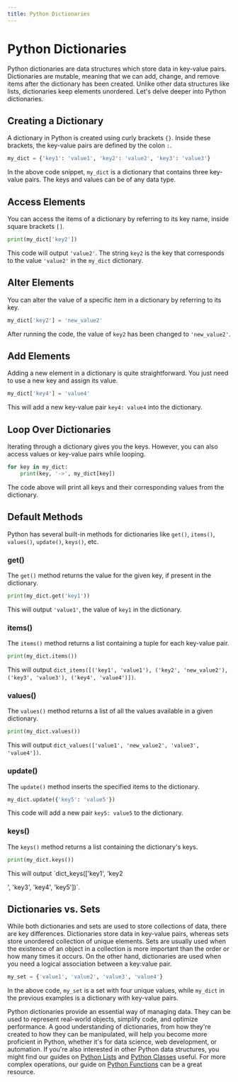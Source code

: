 ```yaml
---
title: Python Dictionaries
---
```


# Python Dictionaries

Python dictionaries are data structures which store data in key-value pairs. Dictionaries are mutable, meaning that we can add, change, and remove items after the dictionary has been created. Unlike other data structures like lists, dictionaries keep elements unordered. Let's delve deeper into Python dictionaries.

## Creating a Dictionary

A dictionary in Python is created using curly brackets `{}`. Inside these brackets, the key-value pairs are defined by the colon `:`.

```python
my_dict = {'key1': 'value1', 'key2': 'value2', 'key3': 'value3'}
```

In the above code snippet, <code>my_dict</code> is a dictionary that contains three key-value pairs. The keys and values can be of any data type.

## Access Elements

You can access the items of a dictionary by referring to its key name, inside square brackets `[]`.

```python
print(my_dict['key2'])
```

This code will output `'value2'`. The string `key2` is the key that corresponds to the value `'value2'` in the `my_dict` dictionary.

## Alter Elements

You can alter the value of a specific item in a dictionary by referring to its key.

```python
my_dict['key2'] = 'new_value2'
```

After running the code, the value of `key2` has been changed to `'new_value2'`.

## Add Elements

Adding a new element in a dictionary is quite straightforward. You just need to use a new key and assign its value.

```python
my_dict['key4'] = 'value4'
```

This will add a new key-value pair `key4: value4` into the dictionary.

## Loop Over Dictionaries

Iterating through a dictionary gives you the keys. However, you can also access values or key-value pairs while looping.

```python
for key in my_dict:
    print(key, '->', my_dict[key])
```

The code above will print all keys and their corresponding values from the dictionary.

## Default Methods

Python has several built-in methods for dictionaries like <code>get()</code>, <code>items()</code>, <code>values()</code>, <code>update()</code>, <code>keys()</code>, etc.

### get()

The <code>get()</code> method returns the value for the given key, if present in the dictionary.

```python
print(my_dict.get('key1'))
```

This will output `'value1'`, the value of `key1` in the dictionary.

### items()

The <code>items()</code> method returns a list containing a tuple for each key-value pair.

```python
print(my_dict.items())
```

This will output `dict_items([('key1', 'value1'), ('key2', 'new_value2'), ('key3', 'value3'), ('key4', 'value4')])`.

### values()

The <code>values()</code> method returns a list of all the values available in a given dictionary.

```python
print(my_dict.values())
```

This will output `dict_values(['value1', 'new_value2', 'value3', 'value4'])`.

### update()

The <code>update()</code> method inserts the specified items to the dictionary.

```python
my_dict.update({'key5': 'value5'})
```

This code will add a new pair `key5: value5` to the dictionary.

### keys()

The <code>keys()</code> method returns a list containing the dictionary's keys.

```python
print(my_dict.keys())
```

This will output `dict_keys(['key1', 'key2

', 'key3', 'key4', 'key5'])`.

## Dictionaries vs. Sets

While both dictionaries and sets are used to store collections of data, there are key differences. Dictionaries store data in key-value pairs, whereas sets store unordered collection of unique elements. Sets are usually used when the existence of an object in a collection is more important than the order or how many times it occurs. On the other hand, dictionaries are used when you need a logical association between a key:value pair.

```python
my_set = {'value1', 'value2', 'value3', 'value4'}
```

In the above code, `my_set` is a set with four unique values, while `my_dict` in the previous examples is a dictionary with key-value pairs.

Python dictionaries provide an essential way of managing data. They can be used to represent real-world objects, simplify code, and optimize performance. A good understanding of dictionaries, from how they're created to how they can be manipulated, will help you become more proficient in Python, whether it's for data science, web development, or automation. If you're also interested in other Python data structures, you might find our guides on [Python Lists](/python/lists) and [Python Classes](/python/classes) useful. For more complex operations, our guide on [Python Functions](/python/functions) can be a great resource.
